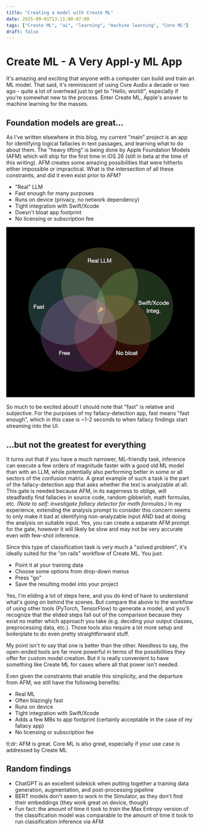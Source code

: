 ```yaml
---
title: "Creating a model with Create ML"
date: 2025-09-01T13:11:00-07:00
tags: ["Create ML", "ai", "learning", "machine learning", "Core ML"]
draft: false
---
```


# Create ML - A Very Appl-y ML App
It's amazing and exciting that anyone with a computer can build and train an ML model. That said, it's reminiscent of using Core Audio a decade or two ago - quite a lot of overhead just to get to "Hello, world!", especially if you're somewhat new to the process. Enter Create ML, Apple's answer to machine learning for the masses.

## Foundation models are great...
As I've written elsewhere in this blog, my current "main" project is an app for identifying logical fallacies in text passages, and learning what to do about them. The "heavy lifting" is being done by Apple Foundation Models (AFM) which will ship for the first time in iOS 26 (still in beta at the time of this writing). AFM creates some amazing possibilities that were hitherto either impossible or impractical. What is the intersection of all these constraints, and did it even exist prior to AFM?

* "Real" LLM
* Fast enough for many purposes
* Runs on device (privacy, no network dependency)
* Tight integration with Swift/Xcode
* Doesn't bloat app footprint
* No licensing or subscription fee

![A thin sliver of joy](AFMVenn.001.png)

So much to be excited about! I should note that "fast" is relative and subjective. For the purposes of my fallacy-detection app, fast means "fast enough", which in this case is ~1-2 seconds to when fallacy findings start streaming into the UI.

## ...but not the greatest for everything
It turns out that if you have a much narrower, ML-friendly task, inference can execute a few orders of magnitude faster with a good old ML model than with an LLM, while potentially also performing better in some or all sectors of the confusion matrix. A great example of such a task is the part of the fallacy-detection app that asks whether the text is analyzable at all. This gate is needed because AFM, in its eagerness to oblige, will steadfastly find fallacies in source code, random gibberish, math formulas, etc. _(Note to self: investigate fallacy detector for math formulas.)_ In my experience, extending the analysis prompt to consider this concern seems to only make it bad at identifying non-analyzable input AND bad at doing the analysis on suitable input. Yes, you can create a separate AFM prompt for the gate, however it will likely be slow and may not be very accurate even with few-shot inference.

Since this type of classification task is very much a "solved problem", it's ideally suited for the "on rails" workflow of Create ML. You just:

* Point it at your training data
* Choose some options from drop-down menus
* Press "go"
* Save the resulting model into your project

Yes, I'm eliding a lot of steps here, and you do kind of have to understand what's going on behind the scenes. But compare the above to the workflow of using other tools (PyTorch, TensorFlow) to generate a model, and you'll recognize that the elided steps fall out of the comparison because they exist no matter which approach you take (e.g. deciding your output classes, preprocessing data, etc.). Those tools also require a lot more setup and boilerplate to do even pretty straightforward stuff.

My point isn't to say that one is better than the other. Needless to say, the open-ended tools are far more powerful in terms of the possibilities they offer for custom model creation. But it is really convenient to have something like Create ML for cases where all that power isn't needed.

Even given the constraints that enable this simplicity, and the departure from AFM, we still have the following benefits:

* Real ML
* Often blazingly fast
* Runs on device
* Tight integration with Swift/Xcode
* Adds a few MBs to app footprint (certainly acceptable in the case of my fallacy app)
* No licensing or subscription fee

tl;dr: AFM is great. Core ML is also great, especially if your use case is addressed by Create ML

## Random findings
* ChatGPT is an excellent sidekick when putting together a training data generation, augmentation, and post-processing pipeline
* BERT models don't seem to work in the Simulator, as they don't find their embeddings (they work great on device, though)
* Fun fact: the amount of time it took to _train_ the Max Entropy version of the classification model was comparable to the amount of time it took to run classification inference via AFM